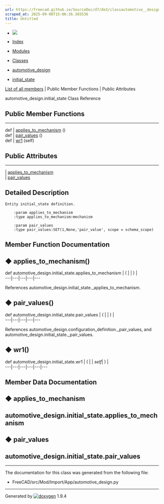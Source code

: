 ```yaml
---
url: https://freecad.github.io/SourceDoc/d7/de3/classautomotive__design_1_1initial__state.html
scraped_at: 2025-09-08T15:06:36.365536
title: Untitled
---
```


  * [ ![](https://www.freecad.org/svg/logo-freecad.svg) ](https://freecadweb.org "FreeCAD")
  * [Index](../../index.html "Index")
  * [Modules](../../modules.html "Modules list")
  * [Classes](../../annotated.html "Annotated list")

  * [automotive_design](../../d4/ddf/namespaceautomotive__design.html)
  * [initial_state](../../d7/de3/classautomotive__design_1_1initial__state.html)

[List of all members](../../d7/dd5/classautomotive__design_1_1initial__state-members.html) | Public Member Functions | Public Attributes

automotive_design.initial_state Class Reference

##  Public Member Functions  
  
---  
def | [applies_to_mechanism](../../d7/de3/classautomotive__design_1_1initial__state.html#a74adb4572ec554c23cdf6ff50733e7e1) ()  
def | [pair_values](../../d7/de3/classautomotive__design_1_1initial__state.html#ab3191cdc8818709255671ab9539a7cff) ()  
def | [wr1](../../d7/de3/classautomotive__design_1_1initial__state.html#a9f27b7c0b5dbd69d896dc06354ba538f) (self)  
  
##  Public Attributes  
  
---  
|
[applies_to_mechanism](../../d7/de3/classautomotive__design_1_1initial__state.html#a9461058b9db9a2ec11d3062ff054c076)  
|
[pair_values](../../d7/de3/classautomotive__design_1_1initial__state.html#aae37688a9f8485c90d702d0ee97b9d8d)  
  
## Detailed Description

    
    
    Entity initial_state definition.
    
        :param applies_to_mechanism
        :type applies_to_mechanism:mechanism
    
        :param pair_values
        :type pair_values:SET(1,None,'pair_value', scope = schema_scope)

## Member Function Documentation

## ◆ applies_to_mechanism()

def automotive_design.initial_state.applies_to_mechanism  | ( | | ) |   
---|---|---|---|---  
  
References automotive_design.initial_state._applies_to_mechanism.

## ◆ pair_values()

def automotive_design.initial_state.pair_values  | ( | | ) |   
---|---|---|---|---  
  
References automotive_design.configuration_definition._pair_values, and
automotive_design.initial_state._pair_values.

## ◆ wr1()

def automotive_design.initial_state.wr1  | ( |  | _self_| ) |   
---|---|---|---|---|---  
  
## Member Data Documentation

## ◆ applies_to_mechanism

automotive_design.initial_state.applies_to_mechanism  
---  
  
## ◆ pair_values

automotive_design.initial_state.pair_values  
---  
  
* * *

The documentation for this class was generated from the following file:

  * FreeCAD/src/Mod/Import/App/automotive_design.py

* * *

Generated by
[![doxygen](../../doxygen.svg)](https://www.doxygen.org/index.html) 1.9.4


